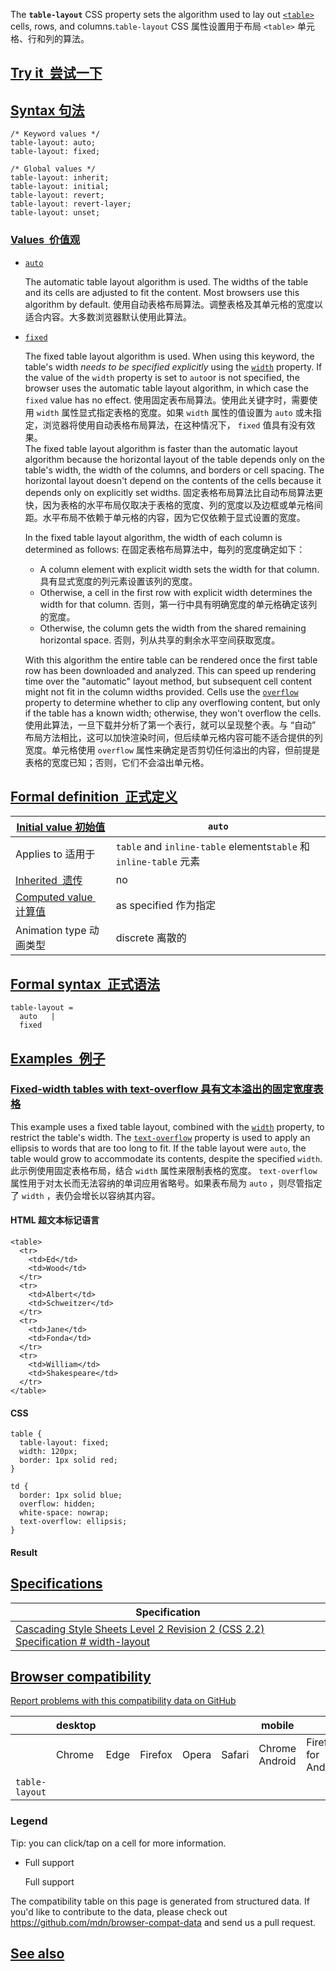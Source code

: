 The **`table-layout`** CSS property sets the algorithm used to lay out [`<table>`](https://developer.mozilla.org/en-US/docs/Web/HTML/Element/table) cells, rows, and columns.`table-layout` CSS 属性设置用于布局 `<table>` 单元格、行和列的算法。

## [Try it  尝试一下](#try_it)

## [Syntax 句法](#syntax)

```
/* Keyword values */
table-layout: auto;
table-layout: fixed;

/* Global values */
table-layout: inherit;
table-layout: initial;
table-layout: revert;
table-layout: revert-layer;
table-layout: unset;
```

### [Values  价值观](#values)

* [`auto`](#auto)

  The automatic table layout algorithm is used. The widths of the table and its cells are adjusted to fit the content. Most browsers use this algorithm by default. 使用自动表格布局算法。调整表格及其单元格的宽度以适合内容。大多数浏览器默认使用此算法。

* [`fixed`](#fixed)

  The fixed table layout algorithm is used. When using this keyword, the table's width *needs to be specified explicitly* using the [`width`](https://developer.mozilla.org/en-US/docs/Web/CSS/width) property. If the value of the `width` property is set to `auto`or is not specified, the browser uses the automatic table layout algorithm, in which case the `fixed` value has no effect. 使用固定表布局算法。使用此关键字时，需要使用 `width` 属性显式指定表格的宽度。如果 `width` 属性的值设置为 `auto` 或未指定，浏览器将使用自动表格布局算法，在这种情况下， `fixed` 值具有没有效果。\
  The fixed table layout algorithm is faster than the automatic layout algorithm because the horizontal layout of the table depends only on the table's width, the width of the columns, and borders or cell spacing. The horizontal layout doesn't depend on the contents of the cells because it depends only on explicitly set widths. 固定表格布局算法比自动布局算法更快，因为表格的水平布局仅取决于表格的宽度、列的宽度以及边框或单元格间距。水平布局不依赖于单元格的内容，因为它仅依赖于显式设置的宽度。

  In the fixed table layout algorithm, the width of each column is determined as follows: 在固定表格布局算法中，每列的宽度确定如下：

  * A column element with explicit width sets the width for that column. 具有显式宽度的列元素设置该列的宽度。
  * Otherwise, a cell in the first row with explicit width determines the width for that column. 否则，第一行中具有明确宽度的单元格确定该列的宽度。
  * Otherwise, the column gets the width from the shared remaining horizontal space. 否则，列从共享的剩余水平空间获取宽度。

  With this algorithm the entire table can be rendered once the first table row has been downloaded and analyzed. This can speed up rendering time over the "automatic" layout method, but subsequent cell content might not fit in the column widths provided. Cells use the [`overflow`](https://developer.mozilla.org/en-US/docs/Web/CSS/overflow) property to determine whether to clip any overflowing content, but only if the table has a known width; otherwise, they won't overflow the cells. 使用此算法，一旦下载并分析了第一个表行，就可以呈现整个表。与 “自动” 布局方法相比，这可以加快渲染时间，但后续单元格内容可能不适合提供的列宽度。单元格使用 `overflow` 属性来确定是否剪切任何溢出的内容，但前提是表格的宽度已知；否则，它们不会溢出单元格。

## [Formal definition  正式定义](#formal_definition)

| [Initial value 初始值](https://developer.mozilla.org/en-US/docs/Web/CSS/initial_value)    | `auto`                                                         |
| -------------------------------------------------------------------------------------- | -------------------------------------------------------------- |
| Applies to 适用于                                                                         | `table` and `inline-table` elements`table` 和 `inline-table` 元素 |
| [Inherited  遗传](https://developer.mozilla.org/en-US/docs/Web/CSS/Inheritance)          | no                                                             |
| [Computed value  计算值](https://developer.mozilla.org/en-US/docs/Web/CSS/computed_value) | as specified 作为指定                                              |
| Animation type 动画类型                                                                    | discrete 离散的                                                   |

## [Formal syntax  正式语法](#formal_syntax)

```
table-layout = 
  auto   |
  fixed  
```

## [Examples  例子](#examples)

### [Fixed-width tables with text-overflow 具有文本溢出的固定宽度表格](#fixed-width_tables_with_text-overflow)

This example uses a fixed table layout, combined with the [`width`](https://developer.mozilla.org/en-US/docs/Web/CSS/width) property, to restrict the table's width. The [`text-overflow`](https://developer.mozilla.org/en-US/docs/Web/CSS/text-overflow) property is used to apply an ellipsis to words that are too long to fit. If the table layout were `auto`, the table would grow to accommodate its contents, despite the specified `width`. 此示例使用固定表格布局，结合 `width` 属性来限制表格的宽度。 `text-overflow` 属性用于对太长而无法容纳的单词应用省略号。如果表布局为 `auto` ，则尽管指定了 `width` ，表仍会增长以容纳其内容。

#### HTML 超文本标记语言

```
<table>
  <tr>
    <td>Ed</td>
    <td>Wood</td>
  </tr>
  <tr>
    <td>Albert</td>
    <td>Schweitzer</td>
  </tr>
  <tr>
    <td>Jane</td>
    <td>Fonda</td>
  </tr>
  <tr>
    <td>William</td>
    <td>Shakespeare</td>
  </tr>
</table>
```

#### CSS

```
table {
  table-layout: fixed;
  width: 120px;
  border: 1px solid red;
}

td {
  border: 1px solid blue;
  overflow: hidden;
  white-space: nowrap;
  text-overflow: ellipsis;
}
```

#### Result

## [Specifications](#specifications)

| Specification                                                                                                                                   |
| ----------------------------------------------------------------------------------------------------------------------------------------------- |
| [Cascading Style Sheets Level 2 Revision 2 (CSS 2.2) Specification<!-- --> # <!-- -->width-layout](https://drafts.csswg.org/css2/#width-layout) |

## [Browser compatibility](#browser_compatibility)

[Report problems with this compatibility data on GitHub](https://github.com/mdn/browser-compat-data/issues/new?mdn-url=https%3A%2F%2Fdeveloper.mozilla.org%2Fen-US%2Fdocs%2FWeb%2FCSS%2Ftable-layout\&metadata=%3C%21--+Do+not+make+changes+below+this+line+--%3E%0A%3Cdetails%3E%0A%3Csummary%3EMDN+page+report+details%3C%2Fsummary%3E%0A%0A*+Query%3A+%60css.properties.table-layout%60%0A*+Report+started%3A+2024-02-23T07%3A28%3A34.847Z%0A%0A%3C%2Fdetails%3E\&title=css.properties.table-layout+-+%3CSUMMARIZE+THE+PROBLEM%3E\&template=data-problem.yml "Report an issue with this compatibility data")

|                | desktop |      |         |       |        | mobile         |                     |               |               |                  |                 |
| -------------- | ------- | ---- | ------- | ----- | ------ | -------------- | ------------------- | ------------- | ------------- | ---------------- | --------------- |
|                | Chrome  | Edge | Firefox | Opera | Safari | Chrome Android | Firefox for Android | Opera Android | Safari on iOS | Samsung Internet | WebView Android |
| `table-layout` |         |      |         |       |        |                |                     |               |               |                  |                 |

### Legend

Tip: you can click/tap on a cell for more information.

* Full support

  Full support

The compatibility table on this page is generated from structured data. If you'd like to contribute to the data, please check out <https://github.com/mdn/browser-compat-data> and send us a pull request.

## [See also](#see_also)

